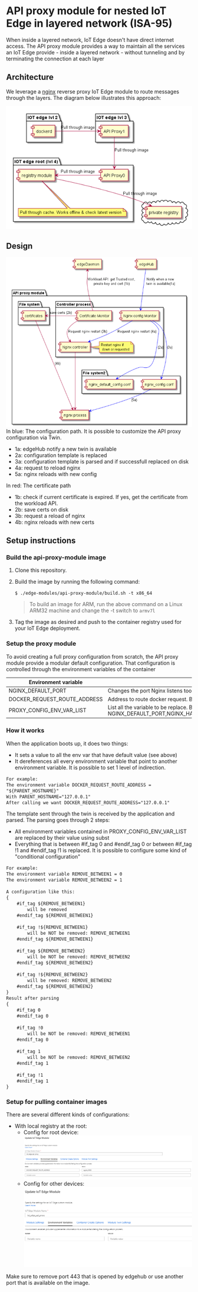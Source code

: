 # API proxy module for nested IoT Edge in layered network (ISA-95)
When inside a layered network, IoT Edge doesn't have direct internet access. 
The API proxy module provides a way to maintain all the services an IoT Edge provide - inside a layered network - without tunneling and by terminating the connection at each layer

## Architecture
We leverage a [nginx](http://nginx.org/) reverse proxy IoT Edge module to route messages through the layers. The diagram below illustrates this approach: 

![](images/concept.png)

## Design
![](images/api_proxy_module_design.png)
In blue: The configuration path. It is possible to customize the API proxy configuration via Twin.
- 1a: edgeHub notify a new twin is available
- 2a: configuration template is replaced
- 3a: configuration template is parsed and if successfull replaced on disk
- 4a: request to reload nginx
- 5a: nginx reloads with new config

In red: The certificate path
- 1b: check if current certificate is expired. If yes, get the certificate from the workload API.
- 2b: save certs on disk
- 3b: request a reload of nginx
- 4b: nginx reloads with new certs


## Setup instructions 
### Build the api-proxy-module image
1. Clone this repository.

2. Build the image by running the following command:

    ```
    $ ./edge-modules/api-proxy-module/build.sh -t x86_64
    ```

    > To build an image for ARM, run the above command on a Linux ARM32 machine and change the -t switch to `armv7l`

3. Tag the image as desired and push to the container registry used for your IoT Edge deployment.

### Setup the proxy module
To avoid creating a full proxy configuration from scratch, the API proxy module provide a modular default configuration.
That configuration is controlled through the environment variables of the container

| Environment variable  | comments |
| ------------- |  ------------- |
| NGINX_DEFAULT_PORT  | Changes the port Nginx listens too. If you change this option, make sure that the port you select is exposed in the dockerfile. Default is 443  |
| DOCKER_REQUEST_ROUTE_ADDRESS | Address to route docker request. By default it points to the parent.  |
| PROXY_CONFIG_ENV_VAR_LIST | List all the variable to be replace. By default it contains: NGINX_DEFAULT_PORT,NGINX_HAS_BLOB_MODULE,NGINX_BLOB_MODULE_NAME_ADDRESS,DOCKER_REQUEST_ROUTE_ADDRESS,NGINX_NOT_ROOT,PARENT_HOSTNAME  |

### How it works
When the application boots up, it does two things:
* It sets a value to all the env var that have default value (see above)
* It dereferences all every environment variable that point to another environment variable. It is possible to set 1 level of indirection. 
```
For example:
The environment variable DOCKER_REQUEST_ROUTE_ADDRESS = "${PARENT_HOSTNAME}"
With PARENT_HOSTNAME="127.0.0.1"
After calling we want DOCKER_REQUEST_ROUTE_ADDRESS="127.0.0.1"
```

The template sent through the twin is received by the application and parsed.
The parsing goes through 2 steps:
* All environment variables contained in PROXY_CONFIG_ENV_VAR_LIST are replaced by their value using subst
* Everything that is between #if_tag 0 and #endif_tag 0 or between  #if_tag !1 and #endif_tag !1 is replaced.
It is possible to configure some kind of "conditional configuration"
```
For example:
The environment variable REMOVE_BETWEEN1 = 0
The environment variable REMOVE_BETWEEN2 = 1

A configuration like this:
{
    #if_tag ${REMOVE_BETWEEN1}
        will be removed
    #endif_tag ${REMOVE_BETWEEN1}

    #if_tag !${REMOVE_BETWEEN1}
        will be NOT be removed: REMOVE_BETWEEN1
    #endif_tag ${REMOVE_BETWEEN1}

    #if_tag ${REMOVE_BETWEEN2}
        will be NOT be removed: REMOVE_BETWEEN2
    #endif_tag ${REMOVE_BETWEEN2}

    #if_tag !${REMOVE_BETWEEN2}
        will be removed: REMOVE_BETWEEN2
    #endif_tag ${REMOVE_BETWEEN2}
}
Result after parsing
{
    #if_tag 0
    #endif_tag 0

    #if_tag !0
        will be NOT be removed: REMOVE_BETWEEN1
    #endif_tag 0

    #if_tag 1
        will be NOT be removed: REMOVE_BETWEEN2
    #endif_tag 1

    #if_tag !1
    #endif_tag 1
}

```


### Setup for pulling container images
There are several different kinds of configurations:
- With local registry at the root: 
    - Config for root device:
![](images/set_env_var_local_registry.png)
    - Config for other devices:
![](images/set_env_var_no_local_registry.png)

Make sure to remove port 443 that is opened by edgehub or use another port that is available on the image.
